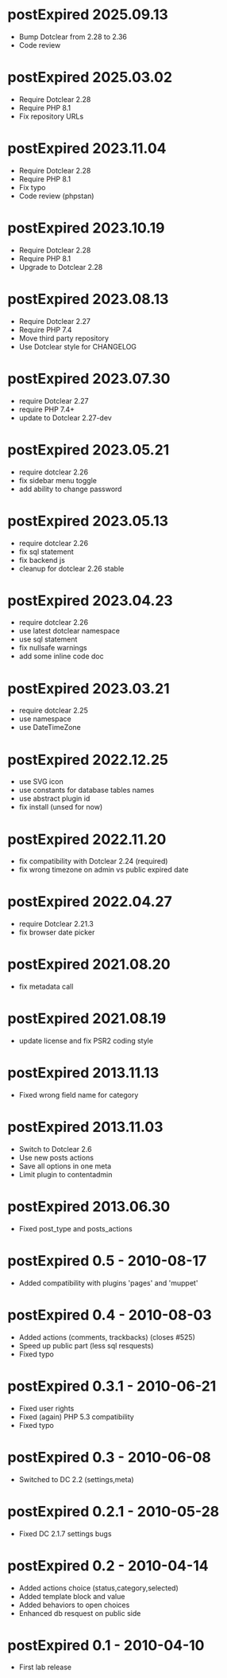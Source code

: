 postExpired 2025.09.13
===========================================================
* Bump Dotclear from 2.28 to  2.36
* Code review

postExpired 2025.03.02
===========================================================
* Require Dotclear 2.28
* Require PHP 8.1
* Fix repository URLs

postExpired 2023.11.04
===========================================================
* Require Dotclear 2.28
* Require PHP 8.1
* Fix typo
* Code review (phpstan)

postExpired 2023.10.19
===========================================================
* Require Dotclear 2.28
* Require PHP 8.1
* Upgrade to Dotclear 2.28

postExpired 2023.08.13
===========================================================
* Require Dotclear 2.27
* Require PHP 7.4
* Move third party repository
* Use Dotclear style for CHANGELOG

postExpired 2023.07.30
===========================================================
* require Dotclear 2.27
* require PHP 7.4+
* update to Dotclear 2.27-dev

postExpired 2023.05.21
===========================================================
* require dotclear 2.26
* fix sidebar menu toggle
* add ability to change password

postExpired 2023.05.13
===========================================================
* require dotclear 2.26
* fix sql statement
* fix backend js
* cleanup for dotclear 2.26 stable

postExpired 2023.04.23
===========================================================
* require dotclear 2.26
* use latest dotclear namespace
* use sql statement
* fix nullsafe warnings
* add some inline code doc

postExpired 2023.03.21
===========================================================
* require dotclear 2.25
* use namespace
* use DateTimeZone

postExpired 2022.12.25
===========================================================
* use SVG icon
* use constants for database tables names
* use abstract plugin id
* fix install (unsed for now)

postExpired 2022.11.20
===========================================================
* fix compatibility with Dotclear 2.24 (required)
* fix wrong timezone on admin vs public expired date

postExpired 2022.04.27
===========================================================
* require Dotclear 2.21.3
* fix browser date picker

postExpired 2021.08.20
===========================================================
* fix metadata call

postExpired 2021.08.19
===========================================================
* update license and fix PSR2 coding style

postExpired 2013.11.13
===========================================================
* Fixed wrong field name for category

postExpired 2013.11.03
===========================================================
* Switch to Dotclear 2.6
* Use new posts actions
* Save all options in one meta
* Limit plugin to contentadmin

postExpired 2013.06.30
===========================================================
* Fixed post_type and posts_actions

postExpired 0.5 - 2010-08-17
===========================================================
* Added compatibility with plugins 'pages' and 'muppet'

postExpired 0.4 - 2010-08-03
===========================================================
* Added actions (comments, trackbacks) (closes #525)
* Speed up public part (less sql resquests)
* Fixed typo

postExpired 0.3.1 - 2010-06-21
===========================================================
* Fixed user rights
* Fixed (again) PHP 5.3 compatibility
* Fixed typo

postExpired 0.3 - 2010-06-08
===========================================================
* Switched to DC 2.2 (settings,meta)

postExpired 0.2.1 - 2010-05-28
===========================================================
* Fixed DC 2.1.7 settings bugs

postExpired 0.2 - 2010-04-14
===========================================================
* Added actions choice (status,category,selected)
* Added template block and value
* Added behaviors to open choices
* Enhanced db resquest on public side

postExpired 0.1 - 2010-04-10
===========================================================
* First lab release